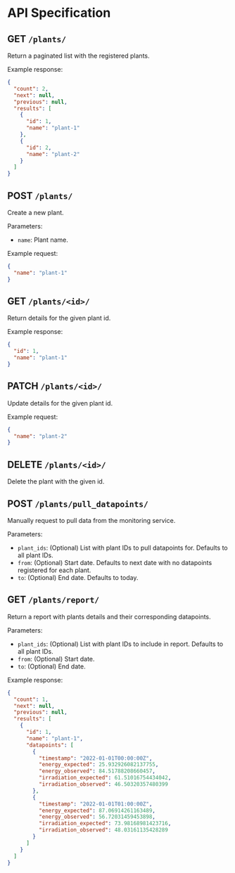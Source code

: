 # API Specification

## GET `/plants/`

Return a paginated list with the registered plants.

Example response:

````json
{
  "count": 2,
  "next": null,
  "previous": null,
  "results": [
    {
      "id": 1,
      "name": "plant-1"
    },
    {
      "id": 2,
      "name": "plant-2"
    }
  ]
}
````

## POST `/plants/`

Create a new plant.

Parameters:

- `name`: Plant name.

Example request:

````json
{
  "name": "plant-1"
}
````

## GET `/plants/<id>/`

Return details for the given plant id.

Example response:

````json
{
  "id": 1,
  "name": "plant-1"
}
````

## PATCH `/plants/<id>/`

Update details for the given plant id.

Example request:

````json
{
  "name": "plant-2"
}
````

## DELETE `/plants/<id>/`

Delete the plant with the given id.

## POST `/plants/pull_datapoints/`

Manually request to pull data from the monitoring service.

Parameters:

- `plant_ids`: (Optional) List with plant IDs to pull datapoints for. Defaults to all plant IDs.
- `from`: (Optional) Start date. Defaults to next date with no datapoints registered for each plant.
- `to`: (Optional) End date. Defaults to today.

## GET `/plants/report/`

Return a report with plants details and their corresponding datapoints.

Parameters:

- `plant_ids`: (Optional) List with plant IDs to include in report. Defaults to all plant IDs.
- `from`: (Optional) Start date.
- `to`: (Optional) End date.

Example response:

````json
{
  "count": 1,
  "next": null,
  "previous": null,
  "results": [
    {
      "id": 1,
      "name": "plant-1",
      "datapoints": [
        {
          "timestamp": "2022-01-01T00:00:00Z",
          "energy_expected": 25.932926082137755,
          "energy_observed": 84.51788208660457,
          "irradiation_expected": 61.51016754434042,
          "irradiation_observed": 46.50320357480399
        },
        {
          "timestamp": "2022-01-01T01:00:00Z",
          "energy_expected": 87.06914261163489,
          "energy_observed": 56.72031459453898,
          "irradiation_expected": 73.98168981423716,
          "irradiation_observed": 48.03161135428289
        }
      ]
    }
  ]
}
````